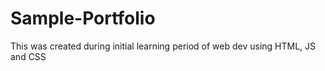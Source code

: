 # Sample-Portfolio
This was created during initial learning period of web dev  using HTML, JS and CSS
